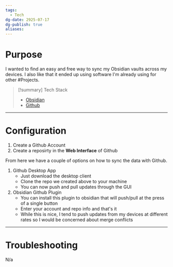 ```yaml
---
tags:
  - Tech
dg-date: 2925-07-17
dg-publish: true
aliases:
---
```

# Purpose
I wanted to find an easy and free way to sync my Obsidian vaults across my devices. I also like that it ended up using software I'm already using for other #Projects. 

> [!summary] Tech Stack
> - [Obsidian](https://obsidian.md/)
> - [Github](https://github.com/)

---
# Configuration
1. Create a Github Account
2. Create a reposirty in the **Web Interface** of Github

From here we have a couple of options on how to sync the data with Github. 
1. Github Desktop App
	- Just download the desktop client
	- Clone the repo we created above to your machine
	- You can now push and pull updates through the GUI
2. Obsidian Github Plugin
	- You can install this plugin to obsidian that will push/pull at the press of a single button
	- Enter your account and repo info and that's it
	- While this is nice, I tend to push updates from my devices at different rates so I would be concerned about merge conflicts

---
# Troubleshooting
N/a